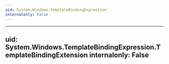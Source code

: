 ```yaml
---
uid: System.Windows.TemplateBindingExpression
internalonly: False
---
```


---
uid: System.Windows.TemplateBindingExpression.TemplateBindingExtension
internalonly: False
---
